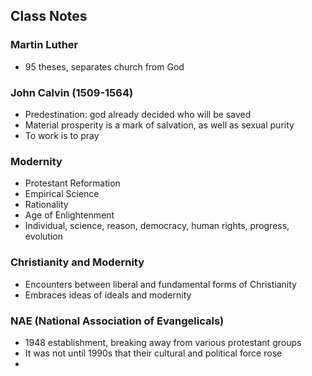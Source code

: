 ## Class Notes
### Martin Luther
- 95 theses, separates church from God
### John Calvin (1509-1564)
- Predestination: god already decided who will be saved
- Material prosperity is a mark of salvation, as well as sexual purity
- To work is to pray
### Modernity
- Protestant Reformation
- Empirical Science
- Rationality
- Age of Enlightenment
- Individual, science, reason, democracy, human rights, progress, evolution
### Christianity and Modernity
- Encounters between liberal and fundamental forms of Christianity
- Embraces ideas of ideals and modernity
### NAE (National Association of Evangelicals)
- 1948 establishment, breaking away from various protestant groups
- It was not until 1990s that their cultural and political force rose
- 